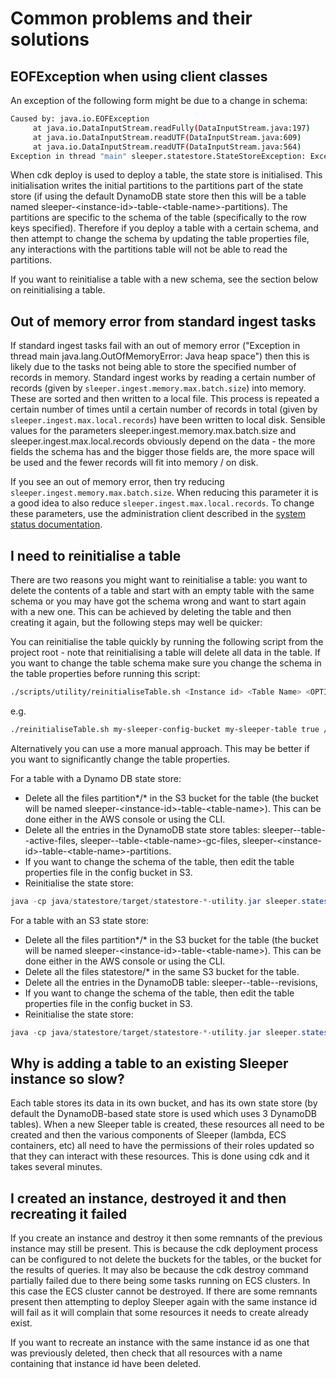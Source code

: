 Common problems and their solutions
===================================

## EOFException when using client classes

An exception of the following form might be due to a change in schema:

```bash
Caused by: java.io.EOFException
     at java.io.DataInputStream.readFully(DataInputStream.java:197)
     at java.io.DataInputStream.readUTF(DataInputStream.java:609)
     at java.io.DataInputStream.readUTF(DataInputStream.java:564)
Exception in thread "main" sleeper.statestore.StateStoreException: Exception querying DynamoDB
```
	
When cdk deploy is used to deploy a table, the state store is initialised. This initialisation writes the initial partitions
to the partitions part of the state store (if using the default DynamoDB state store then this will be a table named
sleeper-<instance-id\>-table-<table-name\>-partitions). The partitions are specific to the schema of the table
(specifically to the row keys specified). Therefore if you deploy a table with a certain schema, and then attempt
to change the schema by updating the table properties file, any interactions with the partitions table will not be able
to read the partitions.

If you want to reinitialise a table with a new schema, see the section below on reinitialising a table.

## Out of memory error from standard ingest tasks

If standard ingest tasks fail with an out of memory error ("Exception in thread main java.lang.OutOfMemoryError: Java heap space")
then this is likely due to the tasks not being able to store the specified number of records in memory. Standard
ingest works by reading a certain number of records (given by `sleeper.ingest.memory.max.batch.size`) into memory. These
are sorted and then written to a local file. This process is repeated a certain number of times until a certain number of
records in total (given by `sleeper.ingest.max.local.records`) have been written to local disk. Sensible values for the
parameters sleeper.ingest.memory.max.batch.size and sleeper.ingest.max.local.records obviously depend on the data - the more
fields the schema has and the bigger those fields are, the more space will be used and the fewer records will fit into memory / on disk.

If you see an out of memory error, then try reducing `sleeper.ingest.memory.max.batch.size`. When reducing this parameter it is a good
idea to also reduce `sleeper.ingest.max.local.records`. To change these parameters, use the administration client described in the
[system status documentation](06-status.md).

## I need to reinitialise a table

There are two reasons you might want to reinitialise a table: you want to delete the contents of a table and start
with an empty table with the same schema or you may have got the schema wrong and want to start again with a new one. 
This can be achieved by deleting the table and then creating it again, but the following steps may well be quicker:

You can reinitialise the table quickly by running the following script from the project root - note that
reinitialising a table will delete all data in the table. If you want to change the table schema make sure you change
the schema in the table properties before running this script:

```bash
./scripts/utility/reinitialiseTable.sh <Instance id> <Table Name> <OPTIONAL_delete_partitions_true_or_false> <OPTIONAL_split_points_file_location> <optional_split_points_file_base64_encoded_true_or_false>
```
e.g.
```bash
./reinitialiseTable.sh my-sleeper-config-bucket my-sleeper-table true /tmp/split-points.txt false
```

Alternatively you can use a more manual approach. This may be better if you want to significantly change the table properties.

For a table with a Dynamo DB state store:
- Delete all the files partition*/* in the S3 bucket for the table (the bucket will be named
sleeper-<instance-id\>-table-<table-name\>). This can be done either in the AWS console or using the CLI.
- Delete all the entries in the DynamoDB state store tables: sleeper-<instance-id>-table-<table-name>-active-files,
sleeper-<instance-id>-table-<table-name\>-gc-files, sleeper-<instance-id\>-table-<table-name\>-partitions.
- If you want to change the schema of the table, then edit the table properties file in the config bucket in S3.
- Reinitialise the state store:
```java
java -cp java/statestore/target/statestore-*-utility.jar sleeper.statestore.InitialiseStateStore sleeper-<instance-id\>-config <table-name\>
```

For a table with an S3 state store:
- Delete all the files partition*/* in the S3 bucket for the table (the bucket will be named
sleeper-<instance-id\>-table-<table-name\>). This can be done either in the AWS console or using the CLI.
- Delete all the files statestore/* in the same S3 bucket for the table.
- Delete all the entries in the DynamoDB table: sleeper-<instance-id>-table-<table-name>-revisions,
- If you want to change the schema of the table, then edit the table properties file in the config bucket in S3.
- Reinitialise the state store:
```java
java -cp java/statestore/target/statestore-*-utility.jar sleeper.statestore.InitialiseStateStore sleeper-<instance-id\>-config <table-name\>
```

## Why is adding a table to an existing Sleeper instance so slow?

Each table stores its data in its own bucket, and has its own state store (by default the DynamoDB-based state store
is used which uses 3 DynamoDB tables). When a new Sleeper table is created, these resources all need to be created
and then the various components of Sleeper (lambda, ECS containers, etc) all need to have the permissions of their
roles updated so that they can interact with these resources. This is done using cdk and it takes several minutes.

## I created an instance, destroyed it and then recreating it failed

If you create an instance and destroy it then some remnants of the previous instance may still be present. This
is because the cdk deployment process can be configured to not delete the buckets for the tables, or the bucket
for the results of queries. It may also be because the cdk destroy command partially failed due to there being
some tasks running on ECS clusters. In this case the ECS cluster cannot be destroyed. If there are some remnants
present then attempting to deploy Sleeper again with the same instance id will fail as it will complain that some
resources it needs to create already exist.

If you want to recreate an instance with the same instance id as one that was previously deleted, then check
that all resources with a name containing that instance id have been deleted.
